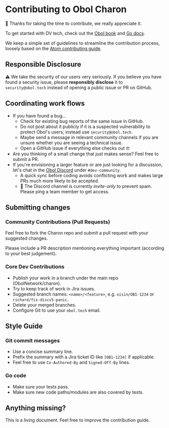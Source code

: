 # Contributing to Obol Charon

🎉 Thanks for taking the time to contribute, we really appreciate it.

To get started with DV tech, check out the
[Obol book](https://docs.obol.tech/docs/intro) and [Go docs](https://pkg.go.dev/github.com/obolnetwork/charon).

We keep a simple set of guidelines to streamline the contribution process,
loosely based on the [Atom contributing guide](https://github.com/atom/atom/blob/master/CONTRIBUTING.md).

## Responsible Disclosure

⚠️ We take the security of our users very seriously.
If you believe you have found a security issue, please **responsibly disclose** it to `security@obol.tech`
instead of opening a public issue or PR on GitHub.

## Coordinating work flows

- If you have found a bug...
  - Check for existing bug reports of the same issue in GitHub.
  - Do not post about it publicly if it is a suspected vulnerability to protect Obol's users;
    instead use `security@obol.tech`.
  - Maybe send a message in relevant community channels if you are unsure whether you are seeing a technical issue.
  - Open a GitHub issue if everything else checks out 🤓
- Are you thinking of a small change that just makes sense? Feel free to submit a PR.
- If you're envisioning a larger feature or are just looking for a discussion,
  let's chat in the [Obol Discord](https://discord.gg/n6ebKsX46w/) under `#dev-community`.
  - A quick sync before coding avoids conflicting work and makes large PRs much more likely to be accepted.
  - 👀 The Discord channel is currently _invite-only_ to prevent spam. Please ping a team member to get access.

## Submitting changes

### Community Contributions (Pull Requests)

Feel free to fork the Charon repo and submit a pull request with your suggested changes.

Please include a PR description mentioning everything important (according to your best judgement).

### Core Dev Contributions

- Publish your work in a branch under the main repo (ObolNetwork/charon).
- Try to keep track of work in Jira issues.
- Suggested branch names: `<name>/<feature>`, e.g. `oisin/OB1-1234` or `richard/fix-discv5-panic`.
- Delete your merged branches.
- Configure Git to use your `obol.tech` email.

## Style Guide

### Git commit messages

- Use a concise summary line.
- Prefix the summary with a Jira ticket ID like `[OB1-1234]` if applicable.
- Feel free to use `Co-Authored-By` and `Signed-Off-By` lines.

### Go code

- Make sure your tests pass.
- Make sure new code paths/modules are also covered by tests.

## Anything missing?

This is a living document. Feel free to improve the contribution guide.

